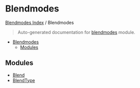 # Blendmodes

[Blendmodes Index](../README.md#blendmodes-index) / Blendmodes

> Auto-generated documentation for [blendmodes](../../../blendmodes/__init__.py) module.

- [Blendmodes](#blendmodes)
  - [Modules](#modules)

## Modules

- [Blend](./blend.md)
- [BlendType](./blendtype.md)